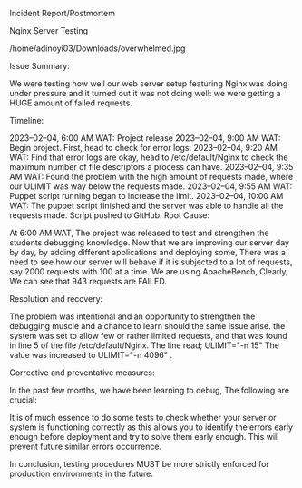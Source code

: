 Incident Report/Postmortem

Nginx Server Testing

/home/adinoyi03/Downloads/overwhelmed.jpg

Issue Summary:

We were testing how well our web server setup featuring Nginx was doing under pressure and it turned out it was not doing well: we were getting a HUGE amount of failed requests.

Timeline:

2023–02–04, 6:00 AM WAT: Project release
2023–02–04, 9:00 AM WAT: Begin project. First, head to check for error logs.
2023–02–04, 9:20 AM WAT: Find that error logs are okay, head to /etc/default/Nginx to check the maximum number of file descriptors a process can have.
2023–02–04, 9:35 AM WAT: Found the problem with the high amount of requests made, where our ULIMIT was way below the requests made.
2023–02–04, 9:55 AM WAT: Puppet script running began to increase the limit.
2023–02–04, 10:00 AM WAT: The puppet script finished and the server was able to handle all the requests made. Script pushed to GitHub.
Root Cause:

At 6:00 AM WAT, The project was released to test and strengthen the students debugging knowledge. Now that we are improving our server day by day, by adding different applications and deploying some, There was a need to see how our server will behave if it is subjected to a lot of requests, say 2000 requests with 100 at a time. We are using ApacheBench, Clearly, We can see that 943 requests are FAILED.

Resolution and recovery:

The problem was intentional and an opportunity to strengthen the debugging muscle and a chance to learn should the same issue arise. the system was set to allow few or rather limited requests, and that was found in line 5 of the file /etc/default/Nginx. The line read; ULIMIT="-n 15" The value was increased to ULIMIT="-n 4096" .

Corrective and preventative measures:

In the past few months, we have been learning to debug, The following are crucial:

It is of much essence to do some tests to check whether your server or system is functioning correctly as this allows you to identify the errors early enough before deployment and try to solve them early enough. This will prevent future similar errors occurrence.

In conclusion, testing procedures MUST be more strictly enforced for production environments in the future.
